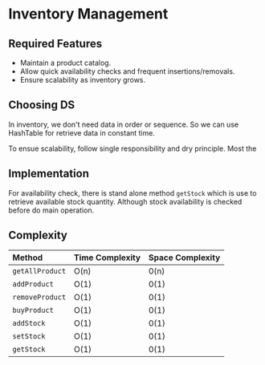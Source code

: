 # Inventory Management

## Required Features

- Maintain a product catalog.
- Allow quick availability checks and frequent insertions/removals.
- Ensure scalability as inventory grows.

## Choosing DS

In inventory, we don't need data in order or sequence. So we can use HashTable for retrieve data in constant time.

To ensue scalability, follow single responsibility and dry principle. Most the

## Implementation

For availability check, there is stand alone method `getStock` which is use to retrieve available stock quantity. Although stock availability is checked before do main operation.

## Complexity

| Method          | Time Complexity | Space Complexity |
| :-------------- | :-------------- | :--------------- |
| `getAllProduct` | O(n)            | 0(n)             |
| `addProduct`    | O(1)            | 0(1)             |
| `removeProduct` | O(1)            | 0(1)             |
| `buyProduct`    | O(1)            | 0(1)             |
| `addStock`      | O(1)            | 0(1)             |
| `setStock`      | O(1)            | 0(1)             |
| `getStock`      | O(1)            | 0(1)             |
